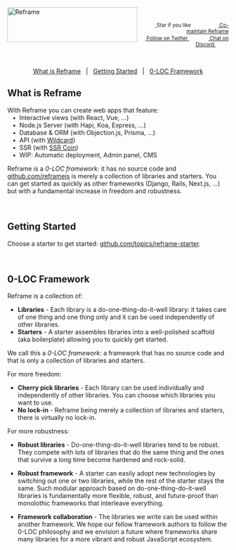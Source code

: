 <a href="/../../#readme">
    <img align="left" src="https://github.com/reframejs/reframe/raw/master/docs/images/logo-with-title-and-slogan.min.svg?sanitize=true" width=296 height=79 style="max-width:100%;" alt="Reframe"/>
</a>
<br/>
<p align="right">
    <sup>
        <a href="#">
            <img
              src="https://github.com/reframejs/reframe/raw/master/docs/images/star.svg?sanitize=true"
              width="16"
              height="12"
            >
        </a>
        Star if you like
        &nbsp;&nbsp;&nbsp;&nbsp;
        &nbsp;&nbsp;&nbsp;&nbsp;
        &nbsp;&nbsp;
        <a href="https://github.com/reframejs/reframe/blob/master/contributing.md">
            <img
              src="https://github.com/reframejs/reframe/raw/master/docs/images/biceps.min.svg?sanitize=true"
              width="16"
              height="14"
            >
            Co-maintain Reframe
        </a>
    </sup>
    <br/>
    <sup>
        <a href="https://twitter.com/reframejs">
            <img
              src="https://github.com/reframejs/reframe/raw/master/docs/images/tw.svg?sanitize=true"
              width="15"
              height="13"
            >
            Follow on Twitter
        </a>
        &nbsp;&nbsp;&nbsp;&nbsp;&nbsp;
        &nbsp;&nbsp;
        <a href="https://discord.gg/kqXf65G">
            <img
              src="https://github.com/reframejs/reframe/raw/master/docs/images/chat.svg?sanitize=true"
              width="14"
              height="10"
            >
            Chat on Discord
        </a>
        &nbsp;&nbsp;&nbsp;&nbsp;
        &nbsp;&nbsp;&nbsp;&nbsp;
    </sup>
</p>
&nbsp;
<p align='center'>
<a href="#what-is-reframe">What is Reframe</a>
&nbsp; | &nbsp;
<a href="#getting-started">Getting Started</a>
&nbsp; | &nbsp;
<a href="#0-loc-framework">0-LOC Framework</a>
</p>

## What is Reframe

With Reframe you can create web apps that feature:
<br/> &nbsp;&nbsp;&nbsp;&#8226;&nbsp;
Interactive views (with React, Vue, ...)
<br/> &nbsp;&nbsp;&nbsp;&#8226;&nbsp;
Node.js Server (with Hapi, Koa, Express, ...)
<br/> &nbsp;&nbsp;&nbsp;&#8226;&nbsp;
Database & ORM (with Objection.js, Prisma, ...)
<br/> &nbsp;&nbsp;&nbsp;&#8226;&nbsp;
API (with [Wildcard](https://github.com/reframejs/wildcard-api))
<br/> &nbsp;&nbsp;&nbsp;&#8226;&nbsp;
SSR (with [SSR Coin](https://github.com/reframejs/ssr-coin))
<br/> &nbsp;&nbsp;&nbsp;&#8226;&nbsp;
WIP: Automatic deployment, Admin panel, CMS

Reframe is a *0-LOC framework*: it has no source code and [github.com/reframejs](https://github.com/reframejs) is merely a collection of libraries and starters.
You can get started as quickly as other frameworks (Django, Rails, Next.js, ...) but with a fundamental increase in freedom and robustness.

<br/>

## Getting Started

Choose a starter to get started: [github.com/topics/reframe-starter](https://github.com/topics/reframe-starter).

<br/>

## 0-LOC Framework

Reframe is a collection of:
- **Libraries** -
  Each library is a do-one-thing-do-it-well library:
  it takes care of one thing and one thing only and
  it can be used independently of other libraries.
- **Starters** -
  A starter assembles libraries into a well-polished scaffold (aka boilerplate) allowing you to quickly get started.

We call this a *0-LOC framework*: a framework that has no source code and that is only a collection of libraries and starters.

For more freedom:

- **Cherry pick libraries** -
  Each library can be used individually and independently of other libraries. You can choose which libraries you want to use.
- **No lock-in** -
  Reframe being merely a collection of libraries and starters, there is virtually no lock-in.

For more robustness:

- **Robust libraries** -
  Do-one-thing-do-it-well libraries tend to be robust.
  They compete with lots of libraries that do the same thing
  and the ones that survive a long time become hardened and rock-solid.

- **Robust framework** -
  A starter can easily adopt new technologies by switching out one or two libraries, while the rest of the starter stays the same.
  Such modular approach based on do-one-thing-do-it-well libraries is fundamentally more flexible, robust, and future-proof than monolothic frameworks that interleave everything.

- **Framework collaboration** -
  The libraries we write can be used within another framework.
  We hope our fellow framework authors to follow the 0-LOC philosophy and
  we envision a future where frameworks share many libraries for a more vibrant and robust JavaScript ecosystem.
